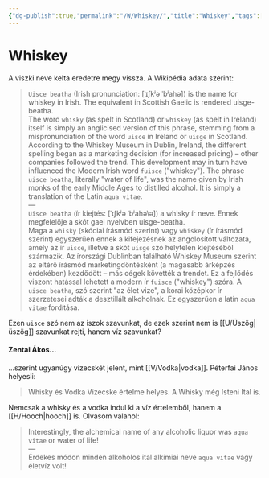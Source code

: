 ```yaml
---
{"dg-publish":true,"permalink":"/W/Whiskey/","title":"Whiskey","tags":["Englishtexttranslated"],"created":"2023-10-25T02:10","updated":"2024-10-26T00:51"}
---
```



# Whiskey

A viszki neve kelta eredetre megy vissza. A Wikipédia adata szerint:  
> `Uisce beatha` (Irish pronunciation: \[ˈɪʃkʲə ˈbʲahə\]) is the name for whiskey in Irish. The equivalent in Scottish Gaelic is rendered uisge-beatha.  
> The word `whisky` (as spelt in Scotland) or `whiskey` (as spelt in Ireland) itself is simply an anglicised version of this phrase, stemming from a mispronunciation of the word `uisce` in Ireland or `uisge` in Scotland. According to the Whiskey Museum in Dublin, Ireland, the different spelling began as a marketing decision (for increased pricing) – other companies followed the trend. This development may in turn have influenced the Modern Irish word `fuisce` ("whiskey"). The phrase `uisce beatha`, literally "water of life", was the name given by Irish monks of the early Middle Ages to distilled alcohol. It is simply a translation of the Latin `aqua vitae`.  
> —  
> `Uisce beatha` (ír kiejtés: \[ˈɪʃkʲə ˈbʲahə\ə]) a whisky ír neve. Ennek megfelelője a skót gael nyelvben uisge-beatha.  
> Maga a `whisky` (skóciai írásmód szerint) vagy `whiskey` (ír írásmód szerint) egyszerűen ennek a kifejezésnek az angolosított változata, amely az ír `uisce`, illetve a skót `uisge` szó helytelen kiejtéséből származik. Az írországi Dublinban található Whiskey Museum szerint az eltérő írásmód marketingdöntésként (a magasabb árképzés érdekében) kezdődött – más cégek követték a trendet. Ez a fejlődés viszont hatással lehetett a modern ír `fuisce` ("whiskey") szóra. A `uisce beatha`, szó szerint "az élet vize", a korai középkor ír szerzetesei adták a desztillált alkoholnak. Ez egyszerűen a latin `aqua vitae` fordítása.  

Ezen `uisce` szó nem az iszok szavunkat, de ezek szerint nem is [[U/Üszög\|üszög]] szavunkat rejti, hanem víz szavunkat?  

#### Zentai Ákos...

...szerint ugyanúgy vizecskét jelent, mint [[V/Vodka\|vodka]]. Péterfai János helyesli:  
> Whisky és Vodka Vizecske értelme helyes. A Whisky még Isteni Ital is.
 
Nemcsak a whisky és a vodka indul ki a víz értelemből, hanem a [[H/Hooch\|hooch]] is. Olvasom valahol:  
> Interestingly, the alchemical name of any alcoholic liquor was `aqua vitae` or water of life!  
> —  
> Érdekes módon minden alkoholos ital alkímiai neve `aqua vitae` vagy életvíz volt!  